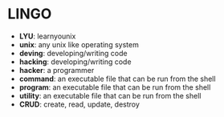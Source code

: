 # LINGO

* **LYU**: learnyounix
* **unix**: any unix like operating system
* **deving**: developing/writing code
* **hacking**: developing/writing code
* **hacker**: a programmer
* **command**: an executable file that can be run from the shell
* **program**: an executable file that can be run from the shell
* **utility**: an executable file that can be run from the shell
* **CRUD**: create, read, update, destroy

